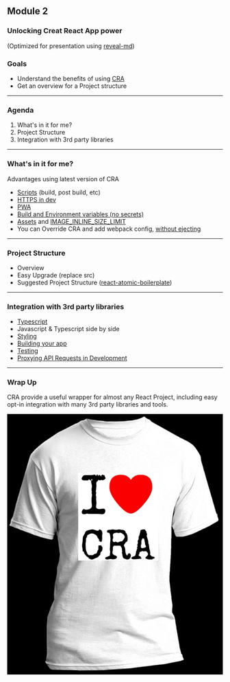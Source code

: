 ## Module 2
### Unlocking Creat React App power
(Optimized for presentation using [reveal-md](https://github.com/webpro/reveal-md))

### Goals
* Understand the benefits of using [CRA](https://create-react-app.dev/docs/getting-started/)
* Get an overview for a Project structure

---

### Agenda
1. What's in it for me?
2. Project Structure
3. Integration with 3rd party libraries

---

### What's in it for me?
Advantages using latest version of CRA
* [Scripts](https://create-react-app.dev/docs/available-scripts) (build, post build, etc)
* [HTTPS in dev](https://create-react-app.dev/docs/using-https-in-development/)
* [PWA](https://create-react-app.dev/docs/making-a-progressive-web-app/)
* [Build and Environment variables (no secrets)](https://create-react-app.dev/docs/adding-custom-environment-variables#what-other-env-files-can-be-used)
* [Assets](https://create-react-app.dev/docs/adding-images-fonts-and-files) and [IMAGE_INLINE_SIZE_LIMIT](https://create-react-app.dev/docs/advanced-configuration)
* You can Override CRA and add webpack config, [without ejecting](https://dev.to/nodewarrior/override-cra-and-add-webpack-config-without-ejecting-2f3n)

---

### Project Structure
* Overview
* Easy Upgrade (replace src)
* Suggested Project Structure ([react-atomic-boilerplate](https://github.com/yuvalbl/react-atomic-boilerplate))

---

### Integration with 3rd party libraries
* [Typescript](https://create-react-app.dev/docs/adding-typescript)
* Javascript & Typescript side by side
* [Styling](https://create-react-app.dev/docs/adding-a-css-modules-stylesheet)
* [Building your app](https://create-react-app.dev/docs/adding-a-router)
* [Testing](https://create-react-app.dev/docs/running-tests)
* [Proxying API Requests in Development](https://create-react-app.dev/docs/proxying-api-requests-in-development)

---

### Wrap Up
CRA provide a useful wrapper for almost any React Project, including 
easy opt-in integration with many 3rd party libraries and tools.

<div style="height: 65vh">
    <img src="./assets/ilovecra.jpg">
</div>
<!-- .element: class="fragment" -->
